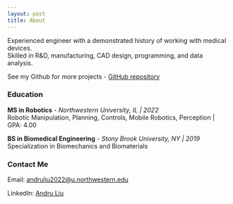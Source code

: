 ```yaml
---
layout: post
title: About
---
```


<p>Experienced engineer with a demonstrated history of working with medical devices.
<br>
Skilled in R&D, manufacturing, CAD design, programming, and data analysis.</p>

See my Github for more projects - [GitHub repository](https://github.com/WallabyLester)

### Education
<p><strong>MS in Robotics</strong> - <em>Northwestern University, IL | 2022</em>
<br>
Robotic Manipulation, Planning, Controls, Mobile Robotics, Perception | GPA: 4.00</p>

<p><strong>BS in Biomedical Engineering</strong> - <em>Stony Brook University, NY | 2019</em>
<br>
Specialization in Biomechanics and Biomaterials</p>

### Contact Me
Email: <a href = "mailto: andruliu2022@u.northwestern.edu">andruliu2022@u.northwestern.edu</a>

LinkedIn: [Andru Liu](https://www.linkedin.com/in/andru-liu)